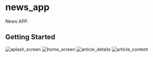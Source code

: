 # news_app

News APP.

## Getting Started

![aplash_screen](https://user-images.githubusercontent.com/39503536/230771944-ba36f182-97c2-423b-b520-88bb311840fa.png)
![home_screen](https://user-images.githubusercontent.com/39503536/230771950-87b00fc3-42d0-46fe-bf55-290e7baf4020.png)
![article_details](https://user-images.githubusercontent.com/39503536/230771959-ac7f6e8d-2fa8-47ef-b60a-588db5cfddfa.png)
![article_content](https://user-images.githubusercontent.com/39503536/230771969-24550ee3-eda4-44fb-95da-e75e2cc9d45c.png)
